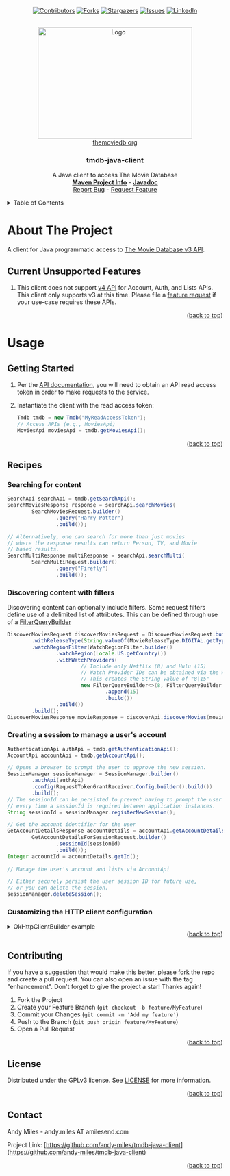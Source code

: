<a name="readme-top"></a>
<!-- Template Credit: Othneil Drew (https://github.com/othneildrew),
                      https://github.com/othneildrew/Best-README-Template/tree/master -->
<!-- PROJECT SHIELDS -->
<div align="center">

[![Contributors][contributors-shield]][contributors-url]
[![Forks][forks-shield]][forks-url]
[![Stargazers][stars-shield]][stars-url]
[![Issues][issues-shield]][issues-url]
[![LinkedIn][linkedin-shield]][linkedin-url]

</div>

<!-- PROJECT LOGO -->
<br />
<div align="center">
  <a href="https://www.themoviedb.org/">
    <img src="https://www.themoviedb.org/assets/2/v4/logos/v2/blue_square_2-d537fb228cf3ded904ef09b136fe3fec72548ebc1fea3fbbd1ad9e36364db38b.svg" alt="Logo" width="360" height="260">
  </a>
  <br/>
  <a href="https://www.themoviedb.org/">themoviedb.org</a>
  <h3 align="center">tmdb-java-client</h3>

  <p align="center">
    A Java client to access The Movie Database
    <br />
    <a href="https://www.amilesend.com/tmdb-java-client"><strong>Maven Project Info</strong></a>
    -
    <a href="https://www.amilesend.com/tmdb-java-client/apidocs/index.html"><strong>Javadoc</strong></a>
    <br />
    <a href="https://github.com/andy-miles/tmdb-java-client/issues">Report Bug</a>
    -
    <a href="https://github.com/andy-miles/tmdb-java-client/issues">Request Feature</a>
  </p>
</div>


<!-- TABLE OF CONTENTS -->
<details>
  <summary>Table of Contents</summary>
  <ol>
    <li>
      <a href="#about-the-project">About The Project</a>
      <ul>
        <li><a href="#unsupported-features">Current Unsupported Features</a></li>
      </ul>
    </li>
    <li>
      <a href="#usage">Usage</a>
      <ul>
        <li><a href="#getting-started">Getting Started</a></li>
        <li><a href="#recipes">Recipes</a></li>
      </ul>
    </li>
    <li><a href="#contributing">Contributing</a></li>
    <li><a href="#license">License</a></li>
    <li><a href="#contact">Contact</a></li>
  </ol>
</details>

<!-- ABOUT THE PROJECT -->
# About The Project

A client for Java programmatic access to [The Movie Database v3 API](https://developer.themoviedb.org/docs/getting-started).

<a name="unsupported-features"></a>
## Current Unsupported Features
1. This client does not support [v4 API](https://developer.themoviedb.org/v4/docs/getting-started) for Account, Auth, and Lists APIs. This
client only supports v3 at this time. Please file a <a href="https://github.com/andy-miles/tmdb-java-client/issues">feature request</a> if your use-case
requires these APIs.

<div align="right">(<a href="#readme-top">back to top</a>)</div>

<a name="usage"></a>
# Usage
<a name="getting-started"></a>
## Getting Started

1. Per the [API documentation](https://developer.themoviedb.org/docs/getting-started), you will need to obtain an API read access token in order to make requests to the service.
2. Instantiate the client with the read access token:

   ```java
   Tmdb tmdb = new Tmdb("MyReadAccessToken");
   // Access APIs (e.g., MoviesApi)
   MoviesApi moviesApi = tmdb.getMoviesApi();
   ```

<div align="right">(<a href="#readme-top">back to top</a>)</div>

<a name="recipes"></a>
## Recipes
### Searching for content
```java
SearchApi searchApi = tmdb.getSearchApi();
SearchMoviesResponse response = searchApi.searchMovies(
        SearchMoviesRequest.builder()
                .query("Harry Potter")
                .build());

// Alternatively, one can search for more than just movies
// where the response results can return Person, TV, and Movie
// based results.
SearchMultiResponse multiResponse = searchApi.searchMulti(
        SearchMultiRequest.builder()
                .query("Firefly")
                .build());
```

### Discovering content with filters

Discovering content can optionally include filters. Some request filters define use of a delimited list of attributes.
This can be defined through use of a [FilterQueryBuilder](https://www.amilesend.com/tmdb-java-client/apidocs/com/amilesend/tmdb/client/model/discover/filter/FilterQueryBuilder.html)

```java
DiscoverMoviesRequest discoverMoviesRequest = DiscoverMoviesRequest.builder()
        .withReleaseType(String.valueOf(MovieReleaseType.DIGITAL.getType()))
        .watchRegionFilter(WatchRegionFilter.builder()
                .watchRegion(Locale.US.getCountry())
                .withWatchProviders(
                        // Include only Netflix (8) and Hulu (15)
                        // Watch Provider IDs can be obtained via the WatchProvidersApi
                        // This creates the String value of "8|15"
                        new FilterQueryBuilder<>(8, FilterQueryBuilder.Type.OR)
                                .append(15)
                                .build())
                .build())
        .build();
DiscoverMoviesResponse movieResponse = discoverApi.discoverMovies(movieRequest);
```

### Creating a session to manage a user's account

```java
AuthenticationApi authApi = tmdb.getAuthenticationApi();
AccountApi accountApi = tmdb.getAccountApi();

// Opens a browser to prompt the user to approve the new session.
SessionManager sessionManager = SessionManager.builder()
        .authApi(authApi)
        .config(RequestTokenGrantReceiver.Config.builder().build())
        .build();
// The sessionId can be persisted to prevent having to prompt the user
// every time a sessionId is required between application instances.
String sessionId = sessionManager.registerNewSession();

// Get the account identifier for the user
GetAccountDetailsResponse accountDetails = accountApi.getAccountDetailsForSession(
        GetAccountDetailsForSessionRequest.builder()
                .sessionId(sessionId)
                .build());
Integer accountId = accountDetails.getId();
  
// Manage the user's account and lists via AccountApi

// Either securely persist the user session ID for future use, 
// or you can delete the session.
sessionManager.deleteSession();
```

### Customizing the HTTP client configuration

<details>
<summary>OkHttpClientBuilder example</summary>

If your use-case requires configuring the underlying <code>OkHttpClient</code> instance (e.g., configuring your own
SSL cert verification, proxy, and/or connection timeouts), you can configure the client with the provided
[OkHttpClientBuilder](https://github.com/andy-miles/tmdb-java-client/blob/main/src/main/java/com/amilesend/tmdb/client/connection/http/OkHttpClientBuilder.java),
or alternatively with [OkHttp's builder](https://square.github.io/okhttp/4.x/okhttp/okhttp3/-ok-http-client/).

```java
OkHttpClient httpClient = OkHttpClientBuilder.builder()
        .trustManager(myX509TrustManager) // Custom trust manager for self/internally signed SSL/TLS certs
        .hostnameVerifier(myHostnameVerifier) // Custom hostname verification for SSL/TLS endpoints
        .proxy(myProxy, myProxyUsername, myProxyPassword) // Proxy config
        .connectTimeout(8000L) // connection timeout in milliseconds
        .readTimeout(5000L) // read timeout in milliseconds
        .writeTimeout(5000L) // write timeout in milliseconds
        .build();
Connection connection = Connection.builder()
        .httpClient(httpClient)
        .gsonFactory(GsonFactory.getInstance())
        .readAccessToken("MyReadAccessToken")
        .build();
Tmdb tmdb = new Tmdb(connection);
```

</details>


<div align="right">(<a href="#readme-top">back to top</a>)</div>

<!-- CONTRIBUTING -->
## Contributing

If you have a suggestion that would make this better, please fork the repo and create a pull request. You can also open an issue with the tag "enhancement".
Don't forget to give the project a star! Thanks again!

1. Fork the Project
2. Create your Feature Branch (`git checkout -b feature/MyFeature`)
3. Commit your Changes (`git commit -m 'Add my feature'`)
4. Push to the Branch (`git push origin feature/MyFeature`)
5. Open a Pull Request

<div align="right">(<a href="#readme-top">back to top</a>)</div>

<!-- LICENSE -->
## License

Distributed under the GPLv3 license. See [LICENSE](https://github.com/andy-miles/onedrive-java-sdk/blob/main/LICENSE) for more information.

<div align="right">(<a href="#readme-top">back to top</a>)</div>


<!-- CONTACT -->
## Contact

Andy Miles - andy.miles AT amilesend.com

Project Link: [https://github.com/andy-miles/tmdb-java-client](https://github.com/andy-miles/tmdb-java-client)

<div align="right">(<a href="#readme-top">back to top</a>)</div>


<!-- MARKDOWN LINKS & IMAGES -->
<!-- https://www.markdownguide.org/basic-syntax/#reference-style-links -->
<!-- MARKDOWN LINKS & IMAGES -->
<!-- https://www.markdownguide.org/basic-syntax/#reference-style-links -->
[contributors-shield]: https://img.shields.io/github/contributors/andy-miles/onedrive-java-sdk.svg?style=for-the-badge
[contributors-url]: https://github.com/andy-miles/onedrive-java-sdk/graphs/contributors
[forks-shield]: https://img.shields.io/github/forks/andy-miles/onedrive-java-sdk.svg?style=for-the-badge
[forks-url]: https://github.com/andy-miles/onedrive-java-sdk/network/members
[stars-shield]: https://img.shields.io/github/stars/andy-miles/onedrive-java-sdk.svg?style=for-the-badge
[stars-url]: https://github.com/andy-miles/onedrive-java-sdk/stargazers
[issues-shield]: https://img.shields.io/github/issues/andy-miles/onedrive-java-sdk.svg?style=for-the-badge
[issues-url]: https://github.com/andy-miles/onedrive-java-sdk/issues
[license-shield]: https://img.shields.io/github/license/andy-miles/onedrive-java-sdk.svg?style=for-the-badge
[license-url]: https://github.com/andy-miles/onedrive-java-sdk/blob/master/LICENSE.txt
[linkedin-shield]: https://img.shields.io/badge/-LinkedIn-black.svg?style=for-the-badge&logo=linkedin&colorB=555
[linkedin-url]: https://www.linkedin.com/in/andy-miles
[product-screenshot]: images/screenshot.png
[Next.js]: https://img.shields.io/badge/next.js-000000?style=for-the-badge&logo=nextdotjs&logoColor=white
[Next-url]: https://nextjs.org/
[React.js]: https://img.shields.io/badge/React-20232A?style=for-the-badge&logo=react&logoColor=61DAFB
[React-url]: https://reactjs.org/
[Vue.js]: https://img.shields.io/badge/Vue.js-35495E?style=for-the-badge&logo=vuedotjs&logoColor=4FC08D
[Vue-url]: https://vuejs.org/
[Angular.io]: https://img.shields.io/badge/Angular-DD0031?style=for-the-badge&logo=angular&logoColor=white
[Angular-url]: https://angular.io/
[Svelte.dev]: https://img.shields.io/badge/Svelte-4A4A55?style=for-the-badge&logo=svelte&logoColor=FF3E00
[Svelte-url]: https://svelte.dev/
[Laravel.com]: https://img.shields.io/badge/Laravel-FF2D20?style=for-the-badge&logo=laravel&logoColor=white
[Laravel-url]: https://laravel.com
[Bootstrap.com]: https://img.shields.io/badge/Bootstrap-563D7C?style=for-the-badge&logo=bootstrap&logoColor=white
[Bootstrap-url]: https://getbootstrap.com
[JQuery.com]: https://img.shields.io/badge/jQuery-0769AD?style=for-the-badge&logo=jquery&logoColor=white
[JQuery-url]: https://jquery.com 

